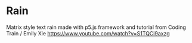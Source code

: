 # Rain

Matrix style text rain made with p5.js framework and tutorial from Coding Train / Emily Xie https://www.youtube.com/watch?v=S1TQCi9axzg
